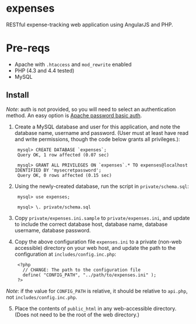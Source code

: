 # expenses

RESTful expense-tracking web application using AngularJS and PHP.

# Pre-reqs

* Apache with `.htaccess` and `mod_rewrite` enabled
* PHP (4.3 and 4.4 tested)
* MySQL 

## Install

*Note*: auth is not provided, so you will need to select an authentication method. An easy option is [Apache password basic auth](http://wiki.apache.org/httpd/PasswordBasicAuth).

1. Create a MySQL database and user for this application, and note the database name, username and password. (User must at least have read and write permissions, though the code below grants all privileges.):

        mysql> CREATE DATABASE `expenses`;
        Query OK, 1 row affected (0.07 sec)

        mysql> GRANT ALL PRIVILEGES ON `expenses`.* TO expenses@localhost IDENTIFIED BY 'mysecretpassword';
        Query OK, 0 rows affected (0.15 sec)

2. Using the newly-created database, run the script in `private/schema.sql`:

        mysql> use expenses;

        mysql> \. private/schema.sql

3. Copy `private/expenses.ini.sample` to `private/expenses.ini`, and update to include the correct database host, database name, database username, database password.

4. Copy the above configuration file `expenses.ini` to a private (non-web accessible) directory on your web host, and update the path to the configuration at `includes/config.inc.php`:
        
        <?php
          // CHANGE: The path to the configuration file
          define( "CONFIG_PATH", "../path/to/expenses.ini" ); 
        ?>

*Note*: if the value for `CONFIG_PATH` is relative, it should be relative to `api.php`, not `includes/config.inc.php`.

5. Place the contents of `public_html` in any web-accessible directory. (Does not need to be the root of the web directory.)


